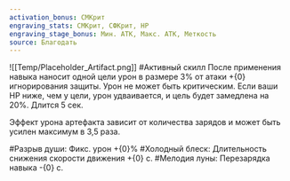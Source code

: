 ```yaml
---
activation_bonus: СМКрит
engraving_stats: СМКрит, СФКрит, HP
engraving_stage_bonus: Мин. АТК, Макс. АТК, Меткость
source: Благодать
---
```

![[Temp/Placeholder_Artifact.png]]
#Активный скилл
После применения навыка наносит одной цели урон в размере 3% от атаки +{0} игнорирования защиты. Урон не может быть критическим. Если ваши HP ниже, чем у цели, урон удваивается, и цель будет замедлена на 20%. Длится 5 сек. 

Эффект урона артефакта зависит от количества зарядов и может быть усилен максимум в 3,5 раза.

#Разрыв души: 
Фикс. урон +{0}%
#Холодный блеск: 
Длительность снижения скорости движения +{0} с.
#Мелодия луны: 
Перезарядка навыка -{0} с.
